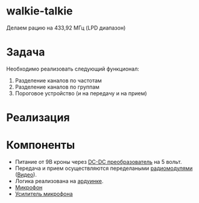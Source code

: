 # walkie-talkie
Делаем рацию на 433,92 МГц (LPD диапазон)

# Задача
Необходимо реализовать следующий функционал:
1. Разделение каналов по частотам
2. Разделение каналов по группам
3. Пороговое устройство (и на передачу и на прием)

# Реализация

# Компоненты
- Питание от 9В кроны через [DC-DC преобразователь](https://amperkot.ru/products/dcdc_preobrazovatel_ponizhayuschiy_lm2596s/24022294.html) на 5 вольт.  
- Передача и прием осуществляются переделаными [радиомодулями](https://amperkot.ru/products/radiomoduli_433mhz_peredatchik_mxfs03v_i_priemnik_mx05v/23869814.html) ([Видео](https://www.youtube.com/watch?v=o1lduXJH_W4&ab_channel=ZAFERYILDIZ)).  
- Логика реализована на [ардуинке](https://amperkot.ru/products/plata_nano_v_30__arduinosovmestimaya/23813247.html).  
- [Микрофон](https://amperkot.ru/products/elektretnyiy_mikrofon_6x5mm_emb6050ul_52d/24145498.html)
- [Усилитель микрофона](Усилитель%20микрофона.md)
